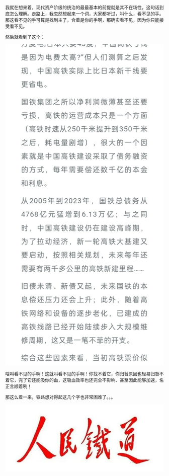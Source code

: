 我就在想来着，现代资产阶级的统治的最最基本的前提就是其不在场性，这句话到底怎么理解。走路上，我忽然想起来一个词，大家都听过，叫什么，看不见的手。那这看不见的手可算是找到主了，合着是你的手啊，那确实看不见，因为你只能接受看不见。

然后就看到了这个：

![图一](./a-Screenshot_2024-05-08-18-29-22-37.jpg)

啥叫看不见的手啊！这就叫看不见的手啊！你找不着它，你归咎原因也轻易归咎不着它，完了它还能吸你的血，这吸血效率也还完全不影响、甚至因此能够加速，名正言顺着咧！

那这么着一来，铁路想对得起这几个字也非常困难了。。。

![图二](./renmin-mmexportb24535cc8851623b787320a4aa987ad4_1715163998351.webp)
